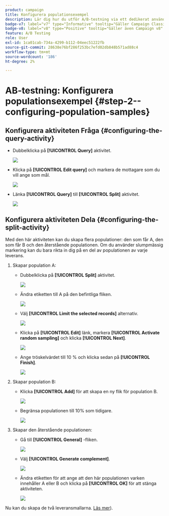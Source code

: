 ```yaml
---
product: campaign
title: Konfigurera populationsexempel
description: Lär dig hur du utför A/B-testning via ett dedikerat användningsfall
badge-v7: label="v7" type="Informative" tooltip="Gäller Campaign Classic v7"
badge-v8: label="v8" type="Positive" tooltip="Gäller även Campaign v8"
feature: A/B Testing
role: User
exl-id: 1ca01cab-734a-4299-b112-04eec51222fb
source-git-commit: 28638e76bf286f253bc7efd02db848b571ad88c4
workflow-type: tm+mt
source-wordcount: '186'
ht-degree: 2%

---
```


# AB-testning: Konfigurera populationsexempel {#step-2--configuring-population-samples}

## Konfigurera aktiviteten Fråga {#configuring-the-query-activity}

* Dubbelklicka på **[!UICONTROL Query]** aktivitet.

  ![](assets/use_case_abtesting_createrecipients_001.png)

* Klicka på **[!UICONTROL Edit query]** och markera de mottagare som du vill ange som mål.

  ![](assets/use_case_abtesting_createrecipients_002.png)

* Länka **[!UICONTROL Query]** till **[!UICONTROL Split]** aktivitet.

  ![](assets/use_case_abtesting_createrecipients_003.png)

## Konfigurera aktiviteten Dela {#configuring-the-split-activity}

Med den här aktiviteten kan du skapa flera populationer: den som får A, den som får B och den återstående populationen. Om du använder slumpmässig markering kan du bara rikta in dig på en del av populationen av varje leverans.

1. Skapar population A:

   * Dubbelklicka på **[!UICONTROL Split]** aktivitet.

     ![](assets/use_case_abtesting_createrecipients_004.png)

   * Ändra etiketten till A på den befintliga fliken.

     ![](assets/use_case_abtesting_createrecipients_005.png)

   * Välj **[!UICONTROL Limit the selected records]** alternativ.

     ![](assets/use_case_abtesting_createrecipients_006.png)

   * Klicka på **[!UICONTROL Edit]** länk, markera **[!UICONTROL Activate random sampling]** och klicka **[!UICONTROL Next]**.

     ![](assets/use_case_abtesting_createrecipients_007.png)

   * Ange tröskelvärdet till 10 % och klicka sedan på **[!UICONTROL Finish]**.

     ![](assets/use_case_abtesting_createrecipients_008.png)

1. Skapar population B:

   * Klicka **[!UICONTROL Add]** för att skapa en ny flik för population B.

     ![](assets/use_case_abtesting_createrecipients_009.png)

   * Begränsa populationen till 10% som tidigare.

     ![](assets/use_case_abtesting_createrecipients_010.png)

1. Skapar den återstående populationen:

   * Gå till **[!UICONTROL General]** -fliken.

     ![](assets/use_case_abtesting_createrecipients_011.png)

   * Välj **[!UICONTROL Generate complement]**.

     ![](assets/use_case_abtesting_createrecipients_012.png)

   * Ändra etiketten för att ange att den här populationen varken innehåller A eller B och klicka på **[!UICONTROL OK]** för att stänga aktiviteten.

     ![](assets/use_case_abtesting_createrecipients_013.png)

Nu kan du skapa de två leveransmallarna. [Läs mer](a-b-testing-uc-delivery-templates.md)).
